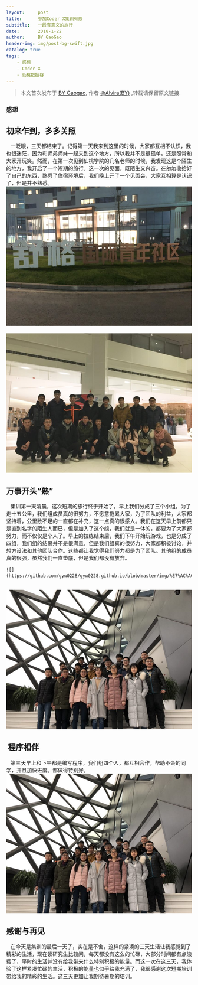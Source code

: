 ```yaml
---
layout:     post
title:      参加Coder X集训有感
subtitle:   一段有意义的旅行
date:       2018-1-22
author:     BY GaoGao
header-img: img/post-bg-swift.jpg
catalog: true
tags:
    - 感想
    - Coder X
    - 仙桃数据谷
---
```



> 本文首次发布于 [BY Gaogao](http://gyw0228.github.io), 作者 [@Alvira(BY)](http://github.com/gyw0228) ,转载请保留原文链接.

### 感想
## 初来乍到，多多关照
    一眨眼，三天都结束了。记得第一天我来到这里的时候，大家都互相不认识，我也很迷茫，因为和师弟师妹一起来到这个地方，所以我并不是很孤单。还是照常和大家开玩笑。然而，在第一次见到仙桃学院的几名老师的时候，我发现这是个陌生的地方，我开启了一个短期的旅行。这一次的见面，既陌生又兴奋。在匆匆收拾好了自己的东西，熟悉了住宿环境后，我们晚上开了一个见面会，大家互相算是认识了，但是并不熟悉。
    ![](https://github.com/gyw0228/gyw0228.github.io/blob/master/img/%E7%AC%AC%E4%B8%80.jpg)
    ![](https://github.com/gyw0228/gyw0228.github.io/blob/master/img/%E7%AC%AC%E4%BA%8C.jpg)
    
## 万事开头“熟”
    集训第一天清晨，这次短期的旅行终于开始了，早上我们分成了三个小组，为了走十五公里，我们组成员真的很努力，不愿意拖累大家，为了团队的利益，大家都坚持着，公里数不足的一直都在补充，这一点真的很感人。我们在这天早上前都只是直到名字的陌生人而已，但是加入了这个组，我们就是一体的，都要为了大家都努力，而不仅仅是个人了。早上的拉练结束后，我们下午开始玩游戏，也是分成了四组，我们组的结果并不是很满意，但是我们组真的很努力，大家都积极讨论，并想方设法和其他团队合作。这些都让我觉得我们努力都是为了团队。其他组的成员真的很强，虽然我们一直垫底，但是我们都没有放弃。
    
    ![](https://github.com/gyw0228/gyw0228.github.io/blob/master/img/%E7%AC%AC%E4%B8%89.jpg)
    ![](https://github.com/gyw0228/gyw0228.github.io/blob/master/img/%E7%AC%AC%E5%9B%9B.jpg)
    
##  程序相伴
    第三天早上和下午都是编写程序，我们组四个人，都互相合作，帮助不会的同学，并且加快进度。都做得特别好。
    ![](https://github.com/gyw0228/gyw0228.github.io/blob/master/img/%E7%AC%AC%E5%9B%9B.jpg)
    
## 感谢与再见
    在今天是集训的最后一天了，实在是不舍，这样的紧凑的三天生活让我感觉到了精彩的生活，现在读研究生比较闲，每天都没有这么的忙碌，大部分时间都有点浪费了，平时的生活并没有给我带来什么特别积极的能量。而这一次在这三天，我体验了这样紧凑忙碌的生活，积极的能量也似乎给我充满了，我很感谢这次短期培训带给我的精彩的生活。这三天更加让我期待暑期的培训。
